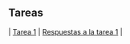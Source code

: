## Tareas

| [Tarea 1](https://rojasirvin.github.io/EPS2020/tareas/tarea1.html) | [Respuestas a la tarea 1](https://rojasirvin.github.io/EPS2020/tareas/tarea1_respuestas.html)  |